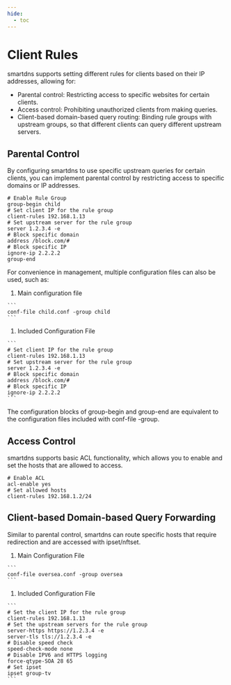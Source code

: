 ```yaml
---
hide:
  - toc
---
```


# Client Rules

smartdns supports setting different rules for clients based on their IP addresses, allowing for:

  * Parental control: Restricting access to specific websites for certain clients.
  * Access control: Prohibiting unauthorized clients from making queries.
  * Client-based domain-based query routing: Binding rule groups with upstream groups, so that different clients can query different upstream servers.

## Parental Control

  By configuring smartdns to use specific upstream queries for certain clients, you can implement parental control by restricting access to specific domains or IP addresses.

  ```
  # Enable Rule Group
  group-begin child
  # Set client IP for the rule group
  client-rules 192.168.1.13
  # Set upstream server for the rule group
  server 1.2.3.4 -e
  # Block specific domain
  address /block.com/#
  # Block specific IP
  ignore-ip 2.2.2.2
  group-end
  ```

For convenience in management, multiple configuration files can also be used, such as:

  1. Main configuration file

    ```
    conf-file child.conf -group child
    ```

  1. Included Configuration File

    ```
    # Set client IP for the rule group
    client-rules 192.168.1.13
    # Set upstream server for the rule group
    server 1.2.3.4 -e
    # Block specific domain
    address /block.com/#
    # Block specific IP
    ignore-ip 2.2.2.2
    ```

The configuration blocks of group-begin and group-end are equivalent to the configuration files included with conf-file -group.

## Access Control

  smartdns supports basic ACL functionality, which allows you to enable and set the hosts that are allowed to access.

  ```
  # Enable ACL
  acl-enable yes
  # Set allowed hosts
  client-rules 192.168.1.2/24
  ```

## Client-based Domain-based Query Forwarding

Similar to parental control, smartdns can route specific hosts that require redirection and are accessed with ipset/nftset.

  1. Main Configuration File

    ```
    conf-file oversea.conf -group oversea
    ```

  1. Included Configuration File

    ```
    # Set the client IP for the rule group
    client-rules 192.168.1.13
    # Set the upstream servers for the rule group
    server-https https://1.2.3.4 -e
    server-tls tls://1.2.3.4 -e
    # Disable speed check
    speed-check-mode none
    # Disable IPV6 and HTTPS logging
    force-qtype-SOA 28 65
    # Set ipset
    ipset group-tv
    ```